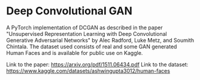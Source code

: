 # Deep Convolutional GAN
A PyTorch implementation of DCGAN as described in the paper "Unsupervised Representation Learning with Deep Convolutional Generative Adversarial Networks" by Alec Radford, Luke Metz, and Soumith Chintala. The dataset used consists of real and some GAN generated Human Faces and is available for public use on Kaggle. 

Link to the paper: https://arxiv.org/pdf/1511.06434.pdf 
Link to the dataset: https://www.kaggle.com/datasets/ashwingupta3012/human-faces


